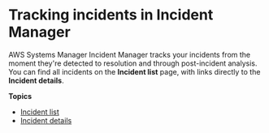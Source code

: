 # Tracking incidents in Incident Manager<a name="tracking"></a>

AWS Systems Manager Incident Manager tracks your incidents from the moment they're detected to resolution and through post\-incident analysis\. You can find all incidents on the **Incident list** page, with links directly to the **Incident details**\. 

**Topics**
+ [Incident list](tracking-list.md)
+ [Incident details](tracking-details.md)